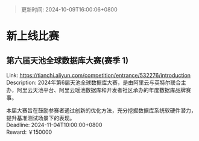 > 更新时间: 2024-10-09T16:00:06+0800 

# 新上线比赛


## 第六届天池全球数据库大赛(赛季 1)
Link: https://tianchi.aliyun.com/competition/entrance/532276/introduction  
Description: 2024年第6届天池全球数据库大赛，是由阿里云与英特尔联合主办，阿里云天池平台、阿里云瑶池数据库和开发者社区承办的年度数据库品牌赛事。

本届大赛旨在鼓励参赛者通过创新的优化方法，充分挖掘数据库系统软硬件潜力，提升基准测试场景下的表现。  
Deadline: 2024-11-04T10:00:00+0800  
Reward: ￥150000  

